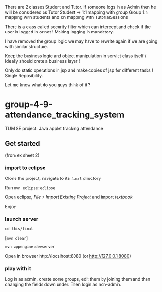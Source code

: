 There are 2 classes Student and Tutor.
If someone logs in as Admin then he will be considered as Tutor
Student -> 1:1 mapping with group
Group 1:n mapping with students and 1:n mapping with TutorialSessions

There is a class called security filter which can intercept and check if the user is logged in or not ! Making logging in 
mandatory.

I have removed the group logic we may have to rewrite again if we are going with similar structure.

Keep the business logic and object manipulation in servlet class itself / Ideally should crete a business layer !

Only do static operations in jsp and make copies of jsp for different tasks ! Single Reposibility.

Let me know what do you guys think of it ?


# group-4-9-attendance_tracking_system
TUM SE project: Java applet tracking attendance

## Get started

(from ex sheet 2)

### import to eclipse

Clone the project, navigate to its ```final``` directory

Run ```mvn eclipse:eclipse``` 

Open eclipse, *File > Import Existing Project* and import *textbook*

Enjoy

### launch server

```cd this/final```

\[```mvn clear```\]

```mvn appengine:devserver```

Open in browser http://localhost:8080 (or http://127.0.0.1:8080)

### play with it

Log in as admin, create some groups, edit them by joining them and then changing the fields down under. Then login as non-admin.
